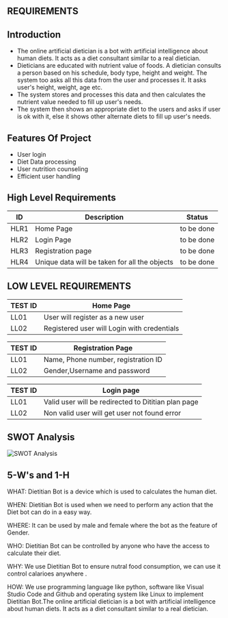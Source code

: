 ## REQUIREMENTS
## Introduction
- The online artificial dietician is a bot with artificial intelligence about human diets. It acts as a diet consultant similar to a real dietician. 
- Dieticians are educated with nutrient value of foods. A dietician consults a person based on his schedule, body type, height and weight. The system too asks all this data from the user and processes it. It asks user's height, weight, age etc.
-  The system stores and processes this data and then calculates the nutrient value needed to fill up user's needs. 
- The system then shows an appropriate diet to the users and asks if user is ok with it, else it shows other alternate diets to fill up user's needs.

## Features Of Project
-	User login
-	Diet Data processing
-	User nutrition counseling
-	Efficient user handling
 
 ## High Level Requirements
|  ID | Description  | Status  |
|---|---|---|
| HLR1 | Home Page |	to be done |
| HLR2 | Login Page| to be done |
| HLR3 | Registration page | to be done |
| HLR4 | Unique data will be taken for all the objects | to be done  |

## LOW LEVEL REQUIREMENTS
|TEST ID|Home Page|
|---|---|
|LL01|User will register as a new user|
|LL02|Registered user will Login with credentials|


|TEST ID|Registration Page|
|---|---|
|LL01|Name, Phone number, registration ID|
|LL02|Gender,Username and password|

|TEST ID|Login page|
|---|---|
|LL01|Valid user will be redirected to Dititian plan page|
|LL02|Non valid user will get user not found error|

## SWOT Analysis

![SWOT Analysis](https://user-images.githubusercontent.com/63278683/163723550-ceb1adf7-57da-4bb7-a3d2-392ddbf21c59.png)

## 5-W's and 1-H

WHAT:
	Dietitian Bot is a device which is used to calculates the human diet.
      
WHEN:
	Dietitian Bot is used when we need to perform any action that the Diet bot can do in a easy way.
	
WHERE:
	It can be used by male and female where the bot as the feature of Gender.

WHO:
	Dietitian Bot can be controlled by anyone who have the access to calculate their diet.

WHY:
	We use Dietitian Bot to ensure nutral food consumption, we can use it control calarioes anywhere .
	
HOW:
	We use programming language like python, software like Visual Studio Code and Github and operating system like Linux to implement Dietitian Bot.The online artificial dietician is a bot with artificial intelligence about human diets. It acts as a diet consultant similar to a real dietician. 